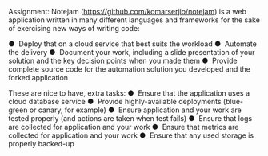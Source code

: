 Assignment:
Notejam (https://github.com/komarserjio/notejam) is a web application written in many different languages and
frameworks for the sake of exercising new ways of writing code: 


●  Deploy that on a cloud service that best suits the workload 
●  Automate the delivery 
●  Document your work, including a slide presentation of your solution and the key decision points when you made them 
●  Provide complete source code for the automation solution you developed and the forked application


These are nice to have, extra tasks: 
●  Ensure that the application uses a cloud database service 
●  Provide highly-available deployments (blue-green or canary, for example) 
●  Ensure application and your work are tested properly (and actions are taken when test fails) 
●  Ensure that logs are collected for application and your work 
●  Ensure that metrics are collected for application and your work 
●  Ensure that any used storage is properly backed-up 

